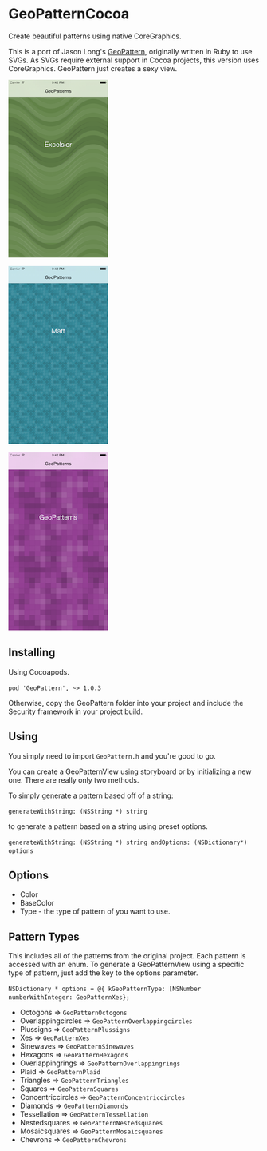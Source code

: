 # GeoPatternCocoa

Create beautiful patterns using native CoreGraphics.

This is a port of Jason Long's [GeoPattern](https://github.com/jasonlong/geo_pattern), originally written in Ruby to use SVGs. As SVGs require external support in Cocoa projects, this version uses CoreGraphics. GeoPattern just creates a sexy view.

![one](https://github.com/MattFaluotico/GeoPattern-Cocoa/blob/master/screens/one.png)

![two](https://github.com/MattFaluotico/GeoPattern-Cocoa/blob/master/screens/two.png)

![three](https://github.com/MattFaluotico/GeoPattern-Cocoa/blob/master/screens/three.png)


## Installing

Using Cocoapods.

`pod 'GeoPattern', ~> 1.0.3`

Otherwise, copy the GeoPattern folder into your project and include the Security framework in your project build.

## Using

You simply need to import `GeoPattern.h` and you're good to go.

You can create a GeoPatternView using storyboard or by initializing a new one. There are really only two methods.

To simply generate a pattern based off of a string:

`generateWithString: (NSString *) string`

to generate a pattern based on a string using preset options.

`generateWithString: (NSString *) string andOptions: (NSDictionary*) options`

## Options

- Color
- BaseColor
- Type - the type of pattern of you want to use.

## Pattern Types

This includes all of the patterns from the original project. Each pattern is accessed with an enum. To generate a GeoPatternView using a specific type of pattern, just add the key to the options parameter.

`NSDictionary * options = @{ kGeoPatternType: [NSNumber numberWithInteger: GeoPatternXes};`

- Octogons => `GeoPatternOctogons`
- Overlappingcircles => `GeoPatternOverlappingcircles`
- Plussigns => `GeoPatternPlussigns`
- Xes => `GeoPatternXes`
- Sinewaves => `GeoPatternSinewaves`
- Hexagons => `GeoPatternHexagons`
- Overlappingrings => `GeoPatternOverlappingrings`
- Plaid => `GeoPatternPlaid`
- Triangles => `GeoPatternTriangles`
- Squares => `GeoPatternSquares`
- Concentriccircles => `GeoPatternConcentriccircles`
- Diamonds => `GeoPatternDiamonds`
- Tessellation => `GeoPatternTessellation`
- Nestedsquares => `GeoPatternNestedsquares`
- Mosaicsquares => `GeoPatternMosaicsquares`
- Chevrons => `GeoPatternChevrons`

